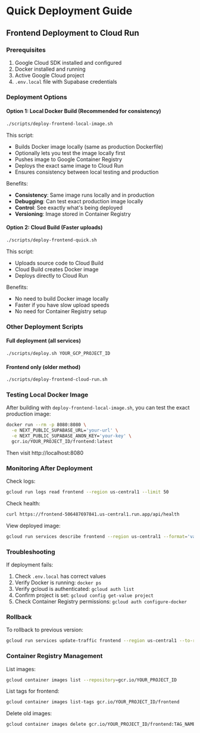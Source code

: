 # Quick Deployment Guide

## Frontend Deployment to Cloud Run

### Prerequisites
1. Google Cloud SDK installed and configured
2. Docker installed and running
3. Active Google Cloud project
4. `.env.local` file with Supabase credentials

### Deployment Options

#### Option 1: Local Docker Build (Recommended for consistency)
```bash
./scripts/deploy-frontend-local-image.sh
```

This script:
- Builds Docker image locally (same as production Dockerfile)
- Optionally lets you test the image locally first
- Pushes image to Google Container Registry
- Deploys the exact same image to Cloud Run
- Ensures consistency between local testing and production

Benefits:
- **Consistency**: Same image runs locally and in production
- **Debugging**: Can test exact production image locally
- **Control**: See exactly what's being deployed
- **Versioning**: Image stored in Container Registry

#### Option 2: Cloud Build (Faster uploads)
```bash
./scripts/deploy-frontend-quick.sh
```

This script:
- Uploads source code to Cloud Build
- Cloud Build creates Docker image
- Deploys directly to Cloud Run

Benefits:
- No need to build Docker image locally
- Faster if you have slow upload speeds
- No need for Container Registry setup

### Other Deployment Scripts

#### Full deployment (all services)
```bash
./scripts/deploy.sh YOUR_GCP_PROJECT_ID
```

#### Frontend only (older method)
```bash
./scripts/deploy-frontend-cloud-run.sh
```

### Testing Local Docker Image

After building with `deploy-frontend-local-image.sh`, you can test the exact production image:

```bash
docker run --rm -p 8080:8080 \
  -e NEXT_PUBLIC_SUPABASE_URL='your-url' \
  -e NEXT_PUBLIC_SUPABASE_ANON_KEY='your-key' \
  gcr.io/YOUR_PROJECT_ID/frontend:latest
```

Then visit http://localhost:8080

### Monitoring After Deployment

Check logs:
```bash
gcloud run logs read frontend --region us-central1 --limit 50
```

Check health:
```bash
curl https://frontend-506487697841.us-central1.run.app/api/health
```

View deployed image:
```bash
gcloud run services describe frontend --region us-central1 --format='value(spec.template.spec.containers[0].image)'
```

### Troubleshooting

If deployment fails:
1. Check `.env.local` has correct values
2. Verify Docker is running: `docker ps`
3. Verify gcloud is authenticated: `gcloud auth list`
4. Confirm project is set: `gcloud config get-value project`
5. Check Container Registry permissions: `gcloud auth configure-docker`

### Rollback

To rollback to previous version:
```bash
gcloud run services update-traffic frontend --region us-central1 --to-revisions=PREV=100
```

### Container Registry Management

List images:
```bash
gcloud container images list --repository=gcr.io/YOUR_PROJECT_ID
```

List tags for frontend:
```bash
gcloud container images list-tags gcr.io/YOUR_PROJECT_ID/frontend
```

Delete old images:
```bash
gcloud container images delete gcr.io/YOUR_PROJECT_ID/frontend:TAG_NAME
```